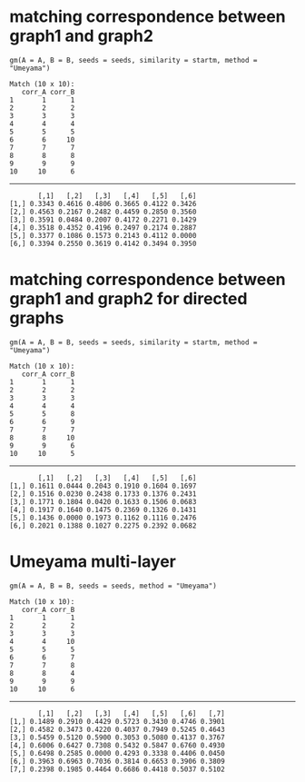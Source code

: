 # matching correspondence between graph1 and graph2

    gm(A = A, B = B, seeds = seeds, similarity = startm, method = "Umeyama")
    
    Match (10 x 10):
       corr_A corr_B
    1       1      1
    2       2      2
    3       3      3
    4       4      4
    5       5      5
    6       6     10
    7       7      7
    8       8      8
    9       9      9
    10     10      6

---

           [,1]   [,2]   [,3]   [,4]   [,5]   [,6]
    [1,] 0.3343 0.4616 0.4806 0.3665 0.4122 0.3426
    [2,] 0.4563 0.2167 0.2482 0.4459 0.2850 0.3560
    [3,] 0.3591 0.0484 0.2007 0.4172 0.2271 0.1429
    [4,] 0.3518 0.4352 0.4196 0.2497 0.2174 0.2887
    [5,] 0.3377 0.1086 0.1573 0.2143 0.4112 0.0000
    [6,] 0.3394 0.2550 0.3619 0.4142 0.3494 0.3950

# matching correspondence between graph1 and graph2 for directed graphs

    gm(A = A, B = B, seeds = seeds, similarity = startm, method = "Umeyama")
    
    Match (10 x 10):
       corr_A corr_B
    1       1      1
    2       2      2
    3       3      3
    4       4      4
    5       5      8
    6       6      9
    7       7      7
    8       8     10
    9       9      6
    10     10      5

---

           [,1]   [,2]   [,3]   [,4]   [,5]   [,6]
    [1,] 0.1611 0.0444 0.2043 0.1910 0.1604 0.1697
    [2,] 0.1516 0.0230 0.2438 0.1733 0.1376 0.2431
    [3,] 0.1771 0.1804 0.0420 0.1633 0.1506 0.0683
    [4,] 0.1917 0.1640 0.1475 0.2369 0.1326 0.1431
    [5,] 0.1436 0.0000 0.1973 0.1162 0.1116 0.2476
    [6,] 0.2021 0.1388 0.1027 0.2275 0.2392 0.0682

# Umeyama multi-layer

    gm(A = A, B = B, seeds = seeds, method = "Umeyama")
    
    Match (10 x 10):
       corr_A corr_B
    1       1      1
    2       2      2
    3       3      3
    4       4     10
    5       5      5
    6       6      7
    7       7      8
    8       8      4
    9       9      9
    10     10      6

---

           [,1]   [,2]   [,3]   [,4]   [,5]   [,6]   [,7]
    [1,] 0.1489 0.2910 0.4429 0.5723 0.3430 0.4746 0.3901
    [2,] 0.4582 0.3473 0.4220 0.4037 0.7949 0.5245 0.4643
    [3,] 0.5459 0.5120 0.5900 0.3053 0.5080 0.4137 0.3767
    [4,] 0.6006 0.6427 0.7308 0.5432 0.5847 0.6760 0.4930
    [5,] 0.6498 0.2585 0.0000 0.4293 0.3338 0.4406 0.0450
    [6,] 0.3963 0.6963 0.7036 0.3814 0.6653 0.3906 0.3809
    [7,] 0.2398 0.1985 0.4464 0.6686 0.4418 0.5037 0.5102

